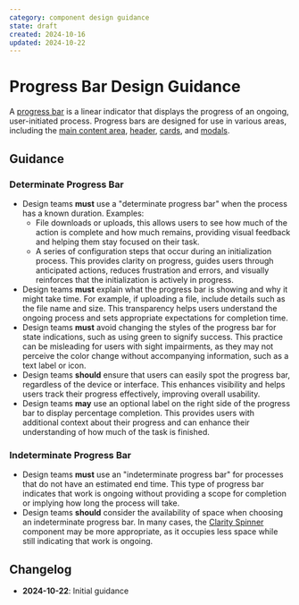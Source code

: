 ```yaml
---
category: component design guidance
state: draft
created: 2024-10-16
updated: 2024-10-22
---
```


# Progress Bar Design Guidance

A [progress bar](https://clarity.design/documentation/progress) is a linear indicator that displays the progress of an ongoing, user-initiated process. Progress bars are designed for use in various areas, including the [main content area](https://clarity.design/documentation/app-layout), [header](https://clarity.design/documentation/header), [cards](https://clarity.design/documentation/card), and [modals](https://clarity.design/documentation/modal).

## Guidance

### Determinate Progress Bar

- Design teams **must** use a "determinate progress bar" when the process has a known duration. Examples:
    - File downloads or uploads, this allows users to see how much of the action is complete and how much remains, providing visual feedback and helping them stay focused on their task.
    - A series of configuration steps that occur during an initialization process. This provides clarity on progress, guides users through anticipated actions, reduces frustration and errors, and visually reinforces that the initialization is actively in progress.
- Design teams **must** explain what the progress bar is showing and why it might take time. For example, if uploading a file, include details such as the file name and size. This transparency helps users understand the ongoing process and sets appropriate expectations for completion time.
- Design teams **must** avoid changing the styles of the progress bar for state indications, such as using green to signify success. This practice can be misleading for users with sight impairments, as they may not perceive the color change without accompanying information, such as a text label or icon.
- Design teams **should** ensure that users can easily spot the progress bar, regardless of the device or interface. This enhances visibility and helps users track their progress effectively, improving overall usability.
- Design teams **may** use an optional label on the right side of the progress bar to display percentage completion. This provides users with additional context about their progress and can enhance their understanding of how much of the task is finished.

### Indeterminate Progress Bar

- Design teams **must** use an "indeterminate progress bar" for processes that do not have an estimated end time. This type of progress bar indicates that work is ongoing without providing a scope for completion or implying how long the process will take.
- Design teams **should** consider the availability of space when choosing an indeterminate progress bar. In many cases, the [Clarity Spinner](https://clarity.design/documentation/spinner) component may be more appropriate, as it occupies less space while still indicating that work is ongoing.

## Changelog

- **2024-10-22**: Initial guidance
